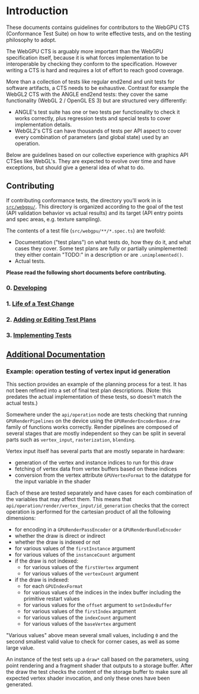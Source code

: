 # Introduction

These documents contains guidelines for contributors to the WebGPU CTS (Conformance Test Suite)
on how to write effective tests, and on the testing philosophy to adopt.

The WebGPU CTS is arguably more important than the WebGPU specification itself, because
it is what forces implementation to be interoperable by checking they conform to the specification.
However writing a CTS is hard and requires a lot of effort to reach good coverage.

More than a collection of tests like regular end2end and unit tests for software artifacts, a CTS
needs to be exhaustive. Contrast for example the WebGL2 CTS with the ANGLE end2end tests: they
cover the same functionality (WebGL 2 / OpenGL ES 3) but are structured very differently:

- ANGLE's test suite has one or two tests per functionality to check it works correctly, plus
  regression tests and special tests to cover implementation details.
- WebGL2's CTS can have thousands of tests per API aspect to cover every combination of
  parameters (and global state) used by an operation.

Below are guidelines based on our collective experience with graphics API CTSes like WebGL's.
They are expected to evolve over time and have exceptions, but should give a general idea of what
to do.

## Contributing

If contributing conformance tests, the directory you'll work in is [`src/webgpu/`](../src/webgpu/).
This directory is organized according to the goal of the test (API validation behavior vs
actual results) and its target (API entry points and spec areas, e.g. texture sampling).

The contents of a test file (`src/webgpu/**/*.spec.ts`) are twofold:

- Documentation ("test plans") on what tests do, how they do it, and what cases they cover.
  Some test plans are fully or partially unimplemented:
  they either contain "TODO:" in a description or are `.unimplemented()`.
- Actual tests.

**Please read the following short documents before contributing.**

### 0. [Developing](developing.md)

### 1. [Life of a Test Change](life_of.md)

### 2. [Adding or Editing Test Plans](plans.md)

### 3. [Implementing Tests](tests.md)

## [Additional Documentation](../)

### Example: operation testing of vertex input id generation

This section provides an example of the planning process for a test.
It has not been refined into a set of final test plan descriptions.
(Note: this predates the actual implementation of these tests, so doesn't match the actual tests.)

Somewhere under the `api/operation` node are tests checking that running `GPURenderPipelines` on
the device using the `GPURenderEncoderBase.draw` family of functions works correctly. Render
pipelines are composed of several stages that are mostly independent so they can be split in
several parts such as `vertex_input`, `rasterization`, `blending`.

Vertex input itself has several parts that are mostly separate in hardware:

- generation of the vertex and instance indices to run for this draw
- fetching of vertex data from vertex buffers based on these indices
- conversion from the vertex attribute `GPUVertexFormat` to the datatype for the input variable
  in the shader

Each of these are tested separately and have cases for each combination of the variables that may
affect them. This means that `api/operation/render/vertex_input/id_generation` checks that the
correct operation is performed for the cartesian product of all the following dimensions:

- for encoding in a `GPURenderPassEncoder` or a `GPURenderBundleEncoder`
- whether the draw is direct or indirect
- whether the draw is indexed or not
- for various values of the `firstInstance` argument
- for various values of the `instanceCount` argument
- if the draw is not indexed:
    - for various values of the `firstVertex` argument
    - for various values of the `vertexCount` argument
- if the draw is indexed:
    - for each `GPUIndexFormat`
    - for various values of the indices in the index buffer including the primitive restart values
    - for various values for the `offset` argument to `setIndexBuffer`
    - for various values of the `firstIndex` argument
    - for various values of the `indexCount` argument
    - for various values of the `baseVertex` argument

"Various values" above mean several small values, including `0` and the second smallest valid
value to check for corner cases, as well as some large value.

An instance of the test sets up a `draw*` call based on the parameters, using point rendering and
a fragment shader that outputs to a storage buffer. After the draw the test checks the content of
the storage buffer to make sure all expected vertex shader invocation, and only these ones have
been generated.
